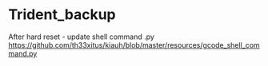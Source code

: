 # Trident_backup
After hard reset - update shell command .py https://github.com/th33xitus/kiauh/blob/master/resources/gcode_shell_command.py
